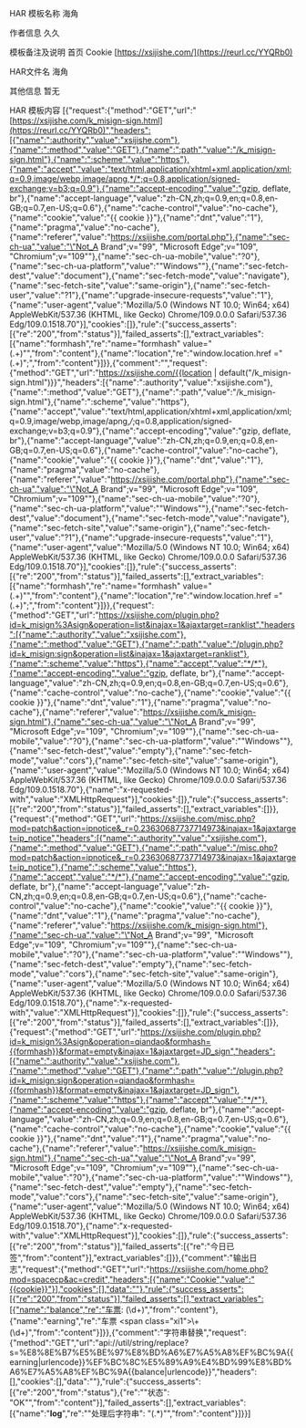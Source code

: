 HAR 模板名称
海角

作者信息
久久

模板备注及说明
首页 Cookie
[https://xsijishe.com/](https://reurl.cc/YYQRb0)

HAR文件名
海角

其他信息
暂无

HAR 模板内容
[{"request":{"method":"GET","url":"[https://xsijishe.com/k_misign-sign.html](https://reurl.cc/YYQRb0)","headers":[{"name":":authority","value":"xsijishe.com"},{"name":":method","value":"GET"},{"name":":path","value":"/k_misign-sign.html"},{"name":":scheme","value":"https"},{"name":"accept","value":"text/html,application/xhtml+xml,application/xml;q=0.9,image/webp,image/apng,*/*;q=0.8,application/signed-exchange;v=b3;q=0.9"},{"name":"accept-encoding","value":"gzip, deflate, br"},{"name":"accept-language","value":"zh-CN,zh;q=0.9,en;q=0.8,en-GB;q=0.7,en-US;q=0.6"},{"name":"cache-control","value":"no-cache"},{"name":"cookie","value":"{{ cookie }}"},{"name":"dnt","value":"1"},{"name":"pragma","value":"no-cache"},{"name":"referer","value":"https://xsijishe.com/portal.php"},{"name":"sec-ch-ua","value":"\"Not_A Brand\";v=\"99\", \"Microsoft Edge\";v=\"109\", \"Chromium\";v=\"109\""},{"name":"sec-ch-ua-mobile","value":"?0"},{"name":"sec-ch-ua-platform","value":"\"Windows\""},{"name":"sec-fetch-dest","value":"document"},{"name":"sec-fetch-mode","value":"navigate"},{"name":"sec-fetch-site","value":"same-origin"},{"name":"sec-fetch-user","value":"?1"},{"name":"upgrade-insecure-requests","value":"1"},{"name":"user-agent","value":"Mozilla/5.0 (Windows NT 10.0; Win64; x64) AppleWebKit/537.36 (KHTML, like Gecko) Chrome/109.0.0.0 Safari/537.36 Edg/109.0.1518.70"}],"cookies":[]},"rule":{"success_asserts":[{"re":"200","from":"status"}],"failed_asserts":[],"extract_variables":[{"name":"formhash","re":"name=\"formhash\" value=\"(.+)\"","from":"content"},{"name":"location","re":"window.location.href =\"(.+)\";","from":"content"}]}},{"comment":"","request":{"method":"GET","url":"https://xsijishe.com/{{location | default(\"/k_misign-sign.html\")}}","headers":[{"name":":authority","value":"xsijishe.com"},{"name":":method","value":"GET"},{"name":":path","value":"/k_misign-sign.html"},{"name":":scheme","value":"https"},{"name":"accept","value":"text/html,application/xhtml+xml,application/xml;q=0.9,image/webp,image/apng,*/*;q=0.8,application/signed-exchange;v=b3;q=0.9"},{"name":"accept-encoding","value":"gzip, deflate, br"},{"name":"accept-language","value":"zh-CN,zh;q=0.9,en;q=0.8,en-GB;q=0.7,en-US;q=0.6"},{"name":"cache-control","value":"no-cache"},{"name":"cookie","value":"{{ cookie }}"},{"name":"dnt","value":"1"},{"name":"pragma","value":"no-cache"},{"name":"referer","value":"https://xsijishe.com/portal.php"},{"name":"sec-ch-ua","value":"\"Not_A Brand\";v=\"99\", \"Microsoft Edge\";v=\"109\", \"Chromium\";v=\"109\""},{"name":"sec-ch-ua-mobile","value":"?0"},{"name":"sec-ch-ua-platform","value":"\"Windows\""},{"name":"sec-fetch-dest","value":"document"},{"name":"sec-fetch-mode","value":"navigate"},{"name":"sec-fetch-site","value":"same-origin"},{"name":"sec-fetch-user","value":"?1"},{"name":"upgrade-insecure-requests","value":"1"},{"name":"user-agent","value":"Mozilla/5.0 (Windows NT 10.0; Win64; x64) AppleWebKit/537.36 (KHTML, like Gecko) Chrome/109.0.0.0 Safari/537.36 Edg/109.0.1518.70"}],"cookies":[]},"rule":{"success_asserts":[{"re":"200","from":"status"}],"failed_asserts":[],"extract_variables":[{"name":"formhash","re":"name=\"formhash\" value=\"(.+)\"","from":"content"},{"name":"location","re":"window.location.href =\"(.+)\";","from":"content"}]}},{"request":{"method":"GET","url":"https://xsijishe.com/plugin.php?id=k_misign%3Asign&operation=list&inajax=1&ajaxtarget=ranklist","headers":[{"name":":authority","value":"xsijishe.com"},{"name":":method","value":"GET"},{"name":":path","value":"/plugin.php?id=k_misign:sign&operation=list&inajax=1&ajaxtarget=ranklist"},{"name":":scheme","value":"https"},{"name":"accept","value":"*/*"},{"name":"accept-encoding","value":"gzip, deflate, br"},{"name":"accept-language","value":"zh-CN,zh;q=0.9,en;q=0.8,en-GB;q=0.7,en-US;q=0.6"},{"name":"cache-control","value":"no-cache"},{"name":"cookie","value":"{{ cookie }}"},{"name":"dnt","value":"1"},{"name":"pragma","value":"no-cache"},{"name":"referer","value":"https://xsijishe.com/k_misign-sign.html"},{"name":"sec-ch-ua","value":"\"Not_A Brand\";v=\"99\", \"Microsoft Edge\";v=\"109\", \"Chromium\";v=\"109\""},{"name":"sec-ch-ua-mobile","value":"?0"},{"name":"sec-ch-ua-platform","value":"\"Windows\""},{"name":"sec-fetch-dest","value":"empty"},{"name":"sec-fetch-mode","value":"cors"},{"name":"sec-fetch-site","value":"same-origin"},{"name":"user-agent","value":"Mozilla/5.0 (Windows NT 10.0; Win64; x64) AppleWebKit/537.36 (KHTML, like Gecko) Chrome/109.0.0.0 Safari/537.36 Edg/109.0.1518.70"},{"name":"x-requested-with","value":"XMLHttpRequest"}],"cookies":[]},"rule":{"success_asserts":[{"re":"200","from":"status"}],"failed_asserts":[],"extract_variables":[]}},{"request":{"method":"GET","url":"https://xsijishe.com/misc.php?mod=patch&action=ipnotice&_r=0.23630687737714973&inajax=1&ajaxtarget=ip_notice","headers":[{"name":":authority","value":"xsijishe.com"},{"name":":method","value":"GET"},{"name":":path","value":"/misc.php?mod=patch&action=ipnotice&_r=0.23630687737714973&inajax=1&ajaxtarget=ip_notice"},{"name":":scheme","value":"https"},{"name":"accept","value":"*/*"},{"name":"accept-encoding","value":"gzip, deflate, br"},{"name":"accept-language","value":"zh-CN,zh;q=0.9,en;q=0.8,en-GB;q=0.7,en-US;q=0.6"},{"name":"cache-control","value":"no-cache"},{"name":"cookie","value":"{{ cookie }}"},{"name":"dnt","value":"1"},{"name":"pragma","value":"no-cache"},{"name":"referer","value":"https://xsijishe.com/k_misign-sign.html"},{"name":"sec-ch-ua","value":"\"Not_A Brand\";v=\"99\", \"Microsoft Edge\";v=\"109\", \"Chromium\";v=\"109\""},{"name":"sec-ch-ua-mobile","value":"?0"},{"name":"sec-ch-ua-platform","value":"\"Windows\""},{"name":"sec-fetch-dest","value":"empty"},{"name":"sec-fetch-mode","value":"cors"},{"name":"sec-fetch-site","value":"same-origin"},{"name":"user-agent","value":"Mozilla/5.0 (Windows NT 10.0; Win64; x64) AppleWebKit/537.36 (KHTML, like Gecko) Chrome/109.0.0.0 Safari/537.36 Edg/109.0.1518.70"},{"name":"x-requested-with","value":"XMLHttpRequest"}],"cookies":[]},"rule":{"success_asserts":[{"re":"200","from":"status"}],"failed_asserts":[],"extract_variables":[]}},{"request":{"method":"GET","url":"https://xsijishe.com/plugin.php?id=k_misign%3Asign&operation=qiandao&formhash={{formhash}}&format=empty&inajax=1&ajaxtarget=JD_sign","headers":[{"name":":authority","value":"xsijishe.com"},{"name":":method","value":"GET"},{"name":":path","value":"/plugin.php?id=k_misign:sign&operation=qiandao&formhash={{formhash}}&format=empty&inajax=1&ajaxtarget=JD_sign"},{"name":":scheme","value":"https"},{"name":"accept","value":"*/*"},{"name":"accept-encoding","value":"gzip, deflate, br"},{"name":"accept-language","value":"zh-CN,zh;q=0.9,en;q=0.8,en-GB;q=0.7,en-US;q=0.6"},{"name":"cache-control","value":"no-cache"},{"name":"cookie","value":"{{ cookie }}"},{"name":"dnt","value":"1"},{"name":"pragma","value":"no-cache"},{"name":"referer","value":"https://xsijishe.com/k_misign-sign.html"},{"name":"sec-ch-ua","value":"\"Not_A Brand\";v=\"99\", \"Microsoft Edge\";v=\"109\", \"Chromium\";v=\"109\""},{"name":"sec-ch-ua-mobile","value":"?0"},{"name":"sec-ch-ua-platform","value":"\"Windows\""},{"name":"sec-fetch-dest","value":"empty"},{"name":"sec-fetch-mode","value":"cors"},{"name":"sec-fetch-site","value":"same-origin"},{"name":"user-agent","value":"Mozilla/5.0 (Windows NT 10.0; Win64; x64) AppleWebKit/537.36 (KHTML, like Gecko) Chrome/109.0.0.0 Safari/537.36 Edg/109.0.1518.70"},{"name":"x-requested-with","value":"XMLHttpRequest"}],"cookies":[]},"rule":{"success_asserts":[{"re":"200","from":"status"}],"failed_asserts":[{"re":"今日已签","from":"content"}],"extract_variables":[]}},{"comment":"输出日志","request":{"method":"GET","url":"https://xsijishe.com/home.php?mod=spacecp&ac=credit","headers":[{"name":"Cookie","value":"{{cookie}}"}],"cookies":[],"data":""},"rule":{"success_asserts":[{"re":"200","from":"status"}],"failed_asserts":[],"extract_variables":[{"name":"balance","re":"车票: </em>(\\d+)","from":"content"},{"name":"earning","re":"<td>车票 <span class=\"xi1\">\\+(\\d+)</span></td>","from":"content"}]}},{"comment":"字符串替换","request":{"method":"GET","url":"api://util/string/replace?s=%E8%8E%B7%E5%BE%97%E8%BD%A6%E7%A5%A8%EF%BC%9A{{earning|urlencode}}%EF%BC%8C%E5%89%A9%E4%BD%99%E8%BD%A6%E7%A5%A8%EF%BC%9A{{balance|urlencode}}","headers":[],"cookies":[],"data":""},"rule":{"success_asserts":[{"re":"200","from":"status"},{"re":"\"状态\": \"OK\"","from":"content"}],"failed_asserts":[],"extract_variables":[{"name":"__log__","re":"\"处理后字符串\": \"(.*)\"","from":"content"}]}}]
